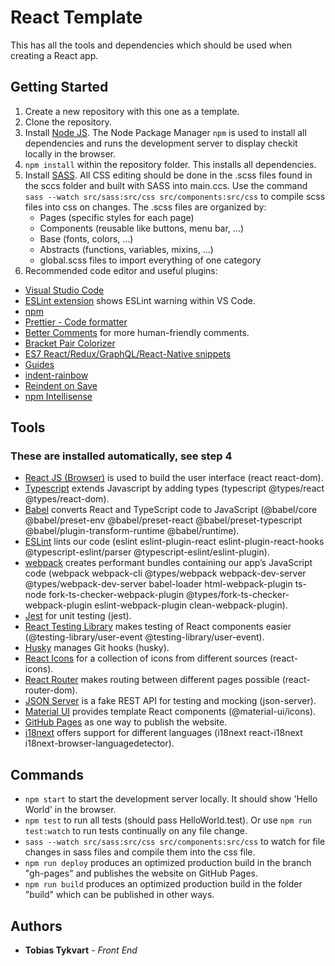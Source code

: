 # React Template

This has all the tools and dependencies which should be used when creating a React app.

## Getting Started

1. Create a new repository with this one as a template.
2. Clone the repository.
3. Install [Node JS](https://nodejs.org/en/about/). The Node Package Manager ```npm``` is used to install all dependencies and runs the development server to display checkit locally in the browser.
4. ```npm install``` within the repository folder. This installs all dependencies.
5. Install [SASS](https://sass-lang.com/). All CSS editing should be done in the .scss files found in the sccs folder and built with SASS into main.ccs. Use the command ``sass --watch src/sass:src/css src/components:src/css`` to compile scss files into css on changes. The .scss files are organized by:
    - Pages (specific styles for each page)
    - Components (reusable like buttons, menu bar, ...)
    - Base (fonts, colors, ...)
    - Abstracts (functions, variables, mixins, ...)
    - global.scss files to import everything of one category
6. Recommended code editor and useful plugins:
  - [Visual Studio Code](https://code.visualstudio.com/)
  - [ESLint extension](https://marketplace.visualstudio.com/items?itemName=dbaeumer.vscode-eslint) shows ESLint warning within VS Code.
  - [npm](https://marketplace.visualstudio.com/items?itemName=eg2.vscode-npm-script)
  - [Prettier - Code formatter](https://marketplace.visualstudio.com/items?itemName=esbenp.prettier-vscode)
  - [Better Comments](https://marketplace.visualstudio.com/items?itemName=aaron-bond.better-comments) for more human-friendly comments.
  - [Bracket Pair Colorizer](https://marketplace.visualstudio.com/items?itemName=CoenraadS.bracket-pair-colorizer)
  - [ES7 React/Redux/GraphQL/React-Native snippets](https://marketplace.visualstudio.com/items?itemName=dsznajder.es7-react-js-snippets)
  - [Guides](https://marketplace.visualstudio.com/items?itemName=spywhere.guides)
  - [indent-rainbow](https://marketplace.visualstudio.com/items?itemName=oderwat.indent-rainbow)
  - [Reindent on Save](https://marketplace.visualstudio.com/items?itemName=adadevelopersacademy.reindent-on-save)
  - [npm Intellisense](https://marketplace.visualstudio.com/items?itemName=christian-kohler.npm-intellisense])

## Tools
### These are installed automatically, see step 4

- [React JS (Browser)](https://reactjs.org) is used to build the user interface (react react-dom).
- [Typescript](https://www.typescriptlang.org) extends Javascript by adding types (typescript @types/react @types/react-dom).
- [Babel](https://babeljs.io/) converts React and TypeScript code to JavaScript (@babel/core @babel/preset-env @babel/preset-react @babel/preset-typescript @babel/plugin-transform-runtime @babel/runtime).
- [ESLint](https://eslint.org/) lints our code (eslint eslint-plugin-react eslint-plugin-react-hooks @typescript-eslint/parser @typescript-eslint/eslint-plugin).
- [webpack](https://webpack.js.org) creates performant bundles containing our app’s JavaScript code (webpack webpack-cli @types/webpack webpack-dev-server @types/webpack-dev-server babel-loader html-webpack-plugin ts-node fork-ts-checker-webpack-plugin @types/fork-ts-checker-webpack-plugin eslint-webpack-plugin clean-webpack-plugin).
- [Jest](https://jestjs.io/) for unit testing (jest).
- [React Testing Library](https://testing-library.com/docs/react-testing-library/intro/) makes testing of React components easier (@testing-library/user-event @testing-library/user-event).
- [Husky](https://typicode.github.io/husky/#/) manages Git hooks (husky).
- [React Icons](https://react-icons.github.io/react-icons) for a collection of icons from different sources (react-icons).
- [React Router](https://reactrouter.com/web/guides/quick-start) makes routing between different pages possible (react-router-dom).
- [JSON Server](https://github.com/typicode/json-server#getting-started) is a fake REST API for testing and mocking (json-server).
- [Material UI](https://material-ui.com/) provides template React components (@material-ui/icons).
- [GitHub Pages](https://pages.github.com/) as one way to publish the website.
- [i18next](https://github.com/i18next/react-i18next) offers support for different languages (i18next react-i18next i18next-browser-languagedetector).

## Commands

- ```npm start``` to start the development server locally. It should show 'Hello World' in the browser.
- ```npm test``` to run all tests (should pass HelloWorld.test). Or use ```npm run test:watch``` to run tests continually on any file change.
- ```sass --watch src/sass:src/css src/components:src/css``` to watch for file changes in sass files and compile them into the css file.
- ```npm run deploy``` produces an optimized production build in the branch "gh-pages" and publishes the website on GitHub Pages.
- ```npm run build``` produces an optimized production build in the folder "build" which can be published in other ways.

## Authors

-   **Tobias Tykvart** - _Front End_
